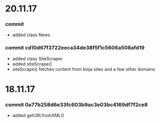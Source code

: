 # 20.11.17

### commit
* added class News

### commit cd10d67f3722eeca34de38f5f1c5606a508afd19
* added class SiteScraper
* added siteScrape()
* siteScrape() fetches content from kinja sites and a few other domains

# 18.11.17

### commit 0a77b258d6e33fc603b9ac3e03bc4169df7f2ce8
* added getURLfromXML()